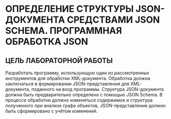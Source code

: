 # ОПРЕДЕЛЕНИЕ СТРУКТУРЫ JSON-ДОКУМЕНТА СРЕДСТВАМИ JSON SCHEMA. ПРОГРАММНАЯ ОБРАБОТКА JSON

## ЦЕЛЬ ЛАБОРАТОРНОЙ РАБОТЫ

Разработать программу, использующую один из рассмотренных инструментов для обработки XML-документа. Обработка должна заключаться в формировании JSON-представления для XML-документа, поданного на вход программы. Структура JSON-документа должна быть предварительно определена с помощью JSON Schema. В процессе обработки должно изменяться содержимое и структура полученного при анализе графа объектов, JSON-представление должно быть сформировано с учётом изменений.
